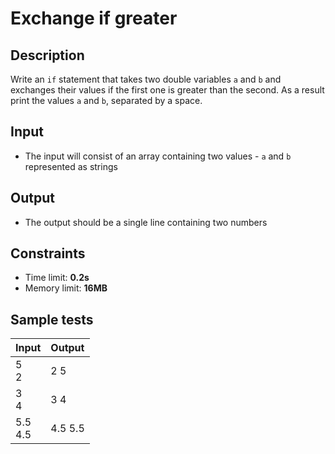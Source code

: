 # Exchange if greater

## Description
Write an `if` statement that takes two double variables `a` and `b` and exchanges their values if the first one is greater than the second.
As a result print the values `a` and `b`, separated by a space.

## Input
- The input will consist of an array containing two values - `a` and `b` represented as strings

## Output
- The output should be a single line containing two numbers

## Constraints
- Time limit: **0.2s**
- Memory limit: **16MB**

## Sample tests

| Input      | Output  |
|:-----------|:--------|
| 5<br>2     | 2 5     |
| 3<br>4     | 3 4     |
| 5.5<br>4.5 | 4.5 5.5 |
